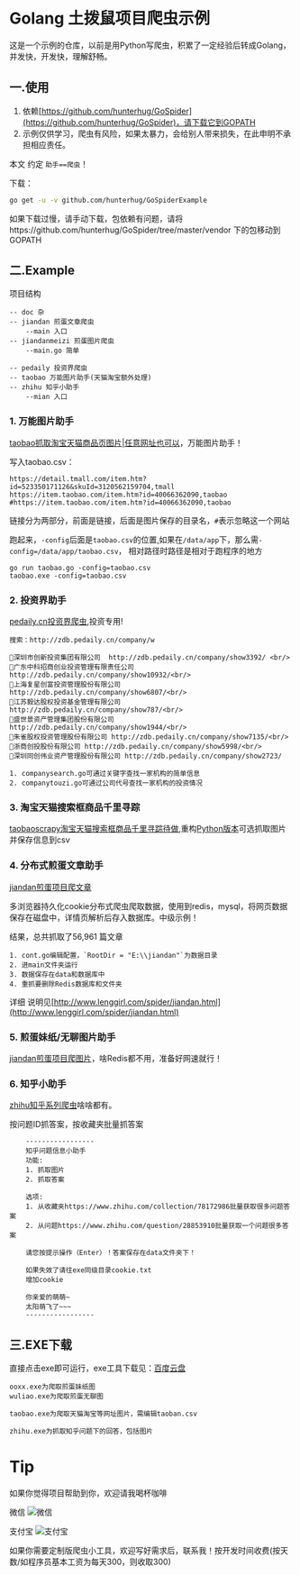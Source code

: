 # Golang 土拨鼠项目爬虫示例

这是一个示例的仓库，以前是用Python写爬虫，积累了一定经验后转成Golang，并发快，开发快，理解舒畅。

## 一.使用

1. 依赖[https://github.com/hunterhug/GoSpider](https://github.com/hunterhug/GoSpider)，请下载它到GOPATH
2. 示例仅供学习，爬虫有风险，如果太暴力，会给别人带来损失，在此申明不承担相应责任。

本文 约定 `助手==爬虫`！

下载：

```bash
go get -u -v github.com/hunterhug/GoSpiderExample
```

如果下载过慢，请手动下载，包依赖有问题，请将https://github.com/hunterhug/GoSpider/tree/master/vendor 下的包移动到GOPATH

## 二.Example

项目结构

```
-- doc 杂
-- jiandan 煎蛋文章爬虫
    --main 入口
-- jiandanmeizi 煎蛋图片爬虫
    --main.go 简单

-- pedaily 投资界爬虫
-- taobao 万能图片助手(天猫淘宝额外处理)
-- zhihu 知乎小助手
    --mian 入口
```

### 1. 万能图片助手

[taobao抓取淘宝天猫商品页图片|任意网址也可以](taobao/README.md)，万能图片助手！

写入taobao.csv：

```
https://detail.tmall.com/item.htm?id=523350171126&skuId=3120562159704,tmall
https://item.taobao.com/item.htm?id=40066362090,taobao
#https://item.taobao.com/item.htm?id=40066362090,taobao
```

链接分为两部分，前面是链接，后面是图片保存的目录名，`#`表示忽略这一个网站

跑起来，`-config`后面是`taobao.csv`的位置,如果在`/data/app`下，那么需`-config=/data/app/taobao.csv`， 相对路径时路径是相对于跑程序的地方

```
go run taobao.go -config=taobao.csv
taobao.exe -config=taobao.csv
```

### 2. 投资界助手

[pedaily.cn投资界爬虫](pedaily/README.md),投资专用!

```
搜索：http://zdb.pedaily.cn/company/w

深圳市创新投资集团有限公司  http://zdb.pedaily.cn/company/show3392/ <br/>
广东中科招商创业投资管理有限责任公司 http://zdb.pedaily.cn/company/show10932/<br/>
上海复星创富投资管理股份有限公司  http://zdb.pedaily.cn/company/show6807/<br/>
江苏毅达股权投资基金管理有限公司 http://zdb.pedaily.cn/company/show787/<br/>
盛世景资产管理集团股份有限公司 http://zdb.pedaily.cn/company/show1944/<br/>
朱雀股权投资管理股份有限公司 http://zdb.pedaily.cn/company/show7135/<br/>
浙商创投股份有限公司 http://zdb.pedaily.cn/company/show5998/<br/>
深圳同创伟业资产管理股份有限公司 http://zdb.pedaily.cn/company/show2723/

1. companysearch.go可通过关键字查找一家机构的简单信息
2. companytouzi.go可通过公司代号查找一家机构的投资情况
```

### 3. 淘宝天猫搜索框商品千里寻踪

[taobaoscrapy淘宝天猫搜索框商品千里寻踪待做](taobaoscrapy/README.md),重构[Python版本](https://github.com/hunterhug/taobaoscrapy)可选抓取图片并保存信息到csv

### 4. 分布式煎蛋文章助手

[jiandan煎蛋项目爬文章](jiandan/README.md)

多浏览器持久化cookie分布式爬虫爬取数据，使用到redis，mysql，将网页数据保存在磁盘中，详情页解析后存入数据库。中级示例！

结果，总共抓取了56,961 篇文章

```
1. cont.go编辑配置，`RootDir = "E:\\jiandan"`为数据目录
2. 进main文件夹运行
3. 数据保存在data和数据库中
4. 重抓要删除Redis数据库和文件夹
```

详细 说明见[http://www.lenggirl.com/spider/jiandan.html](http://www.lenggirl.com/spider/jiandan.html)

### 5. 煎蛋妹纸/无聊图片助手

[jiandan煎蛋项目爬图片](jiandanmeizi/README.md)，啥Redis都不用，准备好网速就行！

### 6. 知乎小助手

[zhihu知乎系列爬虫](zhihu/README.md)啥啥都有。

按问题ID抓答案，按收藏夹批量抓答案

```
	-----------------
	知乎问题信息小助手
	功能:
	1. 抓取图片
	2. 抓取答案

	选项:
	1. 从收藏夹https://www.zhihu.com/collection/78172986批量获取很多问题答案
	2. 从问题https://www.zhihu.com/question/28853910批量获取一个问题很多答案

	请您按提示操作（Enter）！答案保存在data文件夹下！

	如果失效了请往exe同级目录cookie.txt
	增加cookie

	你亲爱的萌萌~
	太阳萌飞了~~~
	-----------------
```

## 三.EXE下载

直接点击exe即可运行，exe工具下载见：[百度云盘](http://pan.baidu.com/s/1gfgi9YN)

```
ooxx.exe为爬取煎蛋妹纸图
wuliao.exe为爬取煎蛋无聊图

taobao.exe为爬取天猫淘宝等网址图片，需编辑taoban.csv

zhihu.exe为抓取知乎问题下的回答，包括图片
```

# Tip

如果你觉得项目帮助到你，欢迎请我喝杯咖啡

微信
![微信](https://raw.githubusercontent.com/hunterhug/hunterhug.github.io/master/static/jpg/wei.png)

支付宝
![支付宝](https://raw.githubusercontent.com/hunterhug/hunterhug.github.io/master/static/jpg/ali.png)

如果你需要定制版爬虫小工具，欢迎写好需求后，联系我！按开发时间收费(按天数/如程序员基本工资为每天300，则收取300)
